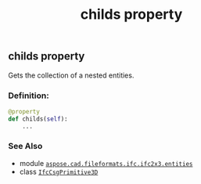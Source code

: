 ﻿---
title: childs property
second_title: Aspose.CAD for Python via .NET API References
description: 
type: docs
weight: 30
url: /python-net/aspose.cad.fileformats.ifc.ifc2x3.entities/ifccsgprimitive3d/childs/
is_root: false
---

## childs property


Gets the collection of a nested entities.
### Definition:
```python
@property
def childs(self):
    ...
```

### See Also
* module [`aspose.cad.fileformats.ifc.ifc2x3.entities`](../../)
* class [`IfcCsgPrimitive3D`](/cad/python-net/aspose.cad.fileformats.ifc.ifc2x3.entities/ifccsgprimitive3d)
